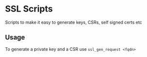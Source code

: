 # SSL Scripts

Scripts to make it easy to generate keys, CSRs, self signed certs etc

## Usage

To generate a private key and a CSR use ```ssl_gen_request <fqdn>```
